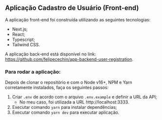 ## Aplicação Cadastro de Usuário (Front-end)

A aplicação front-end foi construída utilizando as seguintes tecnologias:
- Next.js;
- React;
- Typescript;
- Tailwind CSS.

A aplicação back-end está disponível no link: https://github.com/felipecechin/app-backend-user-registration.

### Para rodar a aplicação:

Depois de clonar o repositório e com o Node v16+, NPM e Yarn corretamente instalados, faça os seguintes passos:

1. Criar `.env` de acordo com o arquivo `.env.example` e definir a URL da API;
    - No meu caso, foi utilizada a URL http://localhost:3333.
2. Executar comando `yarn` para instalar dependências;
3. Executar comando `yarn dev` para executar aplicação.